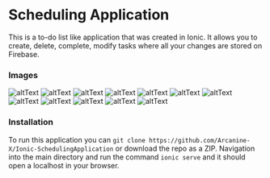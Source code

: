# Scheduling Application

This is a to-do list like application that was created in Ionic. It allows you to create, delete, complete, modify tasks where all your
changes are stored on Firebase.


### Images
![altText](https://i.imgur.com/5n1GUnr.jpg)
![altText](https://i.imgur.com/txpH76l.jpg)
![altText](https://i.imgur.com/0A4AIgj.jpg)
![altText](https://i.imgur.com/ArtvryJ.jpg)
![altText](https://i.imgur.com/0PyENkH.jpg)
![altText](https://i.imgur.com/OaH7pgI.jpg)
![altText](https://i.imgur.com/MKoOr22.jpg)
![altText](https://i.imgur.com/QEqlskR.jpg)
![altText](https://i.imgur.com/rcReZvz.jpg)
![altText](https://i.imgur.com/E02uAcA.jpg)
![altText](https://i.imgur.com/EsDSEo8.jpg)
![altText](https://i.imgur.com/ZjwYmTW.jpg)
### Installation

To run this application you can `git clone https://github.com/Arcanine-X/Ionic-SchedulingApplication` or download the repo as a ZIP.
Navigation into the main directory and run the command `ionic serve` and it should open a localhost in your browser.
